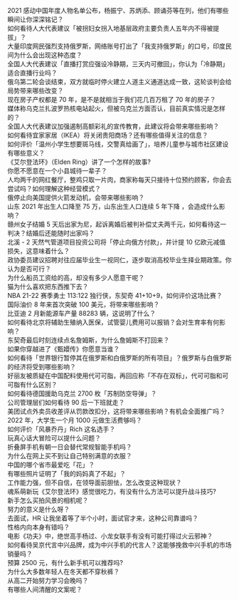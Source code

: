 2021 感动中国年度人物名单公布，杨振宁、苏炳添、顾诵芬等在列，他们有哪些瞬间让你深深铭记？  
如何看待人大代表建议「被拐妇女拐入地基层政府主要负责人五年内不得被提拔」？  
大量印度网民强烈支持俄罗斯，网络账号打出了「我支持俄罗斯」的口号，印度民间为什么会出现这种态度？  
全国人大代表建议「直播打赏应强设冷静期，三天内可撤回」，你认为「冷静期」适合直播行业吗？  
俄乌第二轮会谈结束，双方就临时停火建立人道主义通道达成一致，这轮谈判会给局势带来哪些改变？  
现在房子产权都是 70 年，是不是就相当于我们花几百万租了 70 年的房子？  
媒体称乌克兰扎波罗热核电站起火，但被乌克兰方面否认，目前真实情况是怎样的？  
全国人大代表建议加强遏制高额彩礼的宣传教育，此建议将会带来哪些影响？  
如何看待宜家家居（IKEA）将关闭贵阳商场？还有哪些值得关注的信息？  
如何评价「温州小学生想要斑马线，交警真给画了」，培养儿童参与城市社区建设有哪些意义？  
《艾尔登法环》（Elden Ring）讲了一个怎样的故事?  
你愿不愿意在一个小县城待一辈子？  
人均两千的网红餐厅，整鸡只取一片肉，商家称每天只接待十位预约顾客，你会去尝试吗？如何理解这种经营模式？  
俄停止向美国提供火箭发动机，会带来哪些影响？  
山东 2021 年出生人口降至 75 万，山东出生人口连续 5 年下降 ，会造成什么影响？  
赣州女子结婚 5 天后出家为尼，起诉离婚后被判补偿丈夫两千元，如何看待这一判决？结婚后还能随时出家吗？  
北溪 - 2 天然气管道项目投资公司将「停止向俄方付款」，并计提 10 亿欧元减值损失，这意味着什么？  
政协委员建议招聘对往应届毕业生一视同仁，逐步取消高校毕业生择业期政策。你认为是否可行？  
为什么船员工资给的高，却没有多少人愿意干呢？  
猫为什么喜欢把东西推下去？  
NBA 21-22 赛季勇士 113:122 独行侠，东契奇 41+10+9，如何评价这场比赛？  
国际油价 8 年来首次突破 100 美元，将带来哪些影响？  
比亚迪 2 月新能源车产量 88283 辆，这说明了什么？  
如何看待北京将辅助生殖纳入医保，试管婴儿费用可以报销？会对生育率有何影响？  
东契奇最后时刻连续点名詹姆斯，为什么詹姆斯不打回来？  
如果你穿越进了《甄嬛传》你愿意当谁？  
如何看待「世界银行暂停其在俄罗斯和白俄罗斯的所有项目」？俄罗斯与白俄罗斯的经济将受到哪些影响？  
好丽友被质疑在中国配料使用代可可脂，再回应称「不存在双标」，代可可脂和可可脂有什么区别？  
如何看待德国援助乌克兰 2700 枚「苏制防空导弹」？  
公司管理层们如何看待 90 后一下班就走？  
美团试点外卖员收差评从罚款改扣分，这将带来哪些影响？有机会全面推广吗？  
2022 年，大学生一个月 1000 元做生活费够吗？  
如何评价「风暴乔丹」Rich 这名选手？  
玩真心话大冒险可以提什么问题？  
折叠屏手机有朝一日会替代常规智能手机吗？  
为什么在网上买不到让自己特别满意的衣服？  
中国的哪个省市最爱吃「花」？  
有哪些照片证明了「我的妈妈真了不起」？  
工作能力强，但不自信，在领导面前胆怯，怎么改变这种现状？  
魂系萌新玩《艾尔登法环》感觉很吃力，有没有什么方法可以提升战斗技巧?  
新手怎么买拍风景的相机呢？  
努力的意义是什么呀？  
去面试，HR 让我坐着等了半个小时，面试官才来，这种公司靠谱吗？  
性格内向本身有错吗？  
电影《功夫》中，绝世高手杨过、小龙女联手有没有可能打得过火云邪神？  
如何看待吴京代言中兴品牌，成为中兴手机的代言人？这能够挽救中兴手机的市场销量吗？  
预算 2500 元，有什么新手机可以推荐吗?  
为什么大多数年轻人在冬天都不穿秋裤？  
从高二开始努力学习会晚吗？  
有哪些人间清醒的文案呢？  
